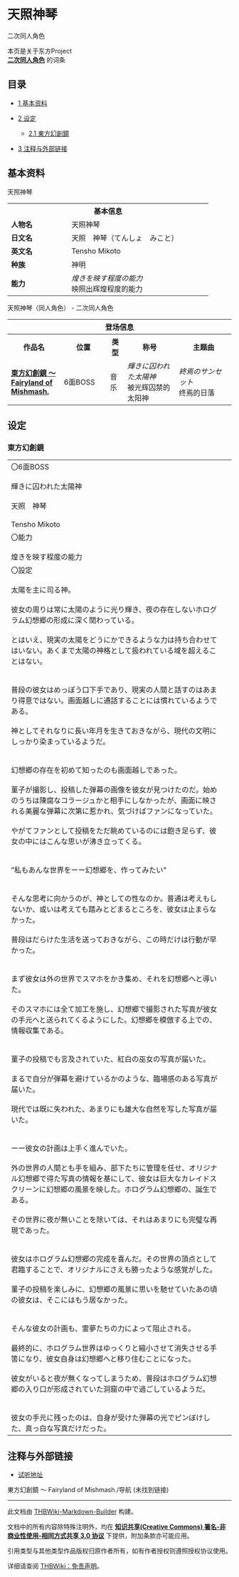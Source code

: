 # 天照神琴

<!-- source html: G:\repos\THBWiki-Markdown-Builder\THBWikiMarkdown\Temp\main\b\b8\ns0%3A%E5%A4%A9%E7%85%A7%E7%A5%9E%E7%90%B4.html -->

二次同人角色

本页是关于东方Project  
 **[二次同人角色](./二次角色列表.md)** 的词条
## 目录

- [1 基本资料](#基本资料)
- [2 设定](#设定)

  - [2.1 東方幻創鏡](#東方幻創鏡)



- [3 注释与外部链接](#注释与外部链接)




## 基本资料
[](./文件-天照神琴.png.md)  [](./文件-天照神琴.png.md)天照神琴

<table>
<tbody><tr>
<th colspan="2">基本信息</th>
</tr>
<tr>
<td style="width:120px"><b>人物名</b></td><td style="min-width:300px">天照神琴</td>
</tr><tr><td><b>日文名</b></td><td>天照　神琴（てんしょ　みこと）</td></tr><tr><td><b>英文名</b></td><td>Tensho Mikoto</td></tr><tr><td><b>种族</b></td><td>神明</td></tr><tr><td><b>能力</b></td><td><i>煌きを映す程度の能力</i><br>映照出辉煌程度的能力</td></tr></tbody></table>

天照神琴（同人角色） - 二次同人角色

<table>
<tbody><tr>
<th colspan="5">登场信息</th>
</tr><tr><th><b>作品名</b></th><th><b>位置</b></th><th><b>类型</b></th><th><b>称号</b></th><th><b>主题曲</b></th></tr><tr><td rowspan="1" style="width:120px"><b><a href="./東方幻創鏡_～_Fairyland_of_Mishmash..md" title="東方幻創鏡 ～ Fairyland of Mishmash.">東方幻創鏡 ～ Fairyland of Mishmash.</a></b></td><td style="width:130px">6面BOSS</td><td class="bg-color-info-30" style="width:30px;">音乐</td><td style="width:180px"><i>輝きに囚われた太陽神</i><br>被光辉囚禁的太阳神</td><td style="width:200px"><i>終焉のサンセット</i><br>终焉的日落</td></tr></tbody></table>


## 设定
### 東方幻創鏡

<table><tbody><tr class="tt-content" id="東方幻創鏡-1" data-pos="&#91;&quot;\u6771\u65b9\u5e7b\u5275\u93e1&quot;,1&#93;"><td class="tt-ja" lang="ja"><div class="poem">〇6面BOSS<br><br>輝きに囚われた太陽神<br><br>天照　神琴<br><br>Tensho Mikoto</div></td><td class="tt-zh" lang="zh"><div class="poem"></div></td></tr><tr class="tt-content" id="東方幻創鏡-2" data-pos="&#91;&quot;\u6771\u65b9\u5e7b\u5275\u93e1&quot;,2&#93;"><td class="tt-ja" lang="ja"><div class="poem">〇能力<br><br>煌きを映す程度の能力<br></div></td><td class="tt-zh" lang="zh"><div class="poem"></div></td></tr><tr class="tt-content" id="東方幻創鏡-3" data-pos="&#91;&quot;\u6771\u65b9\u5e7b\u5275\u93e1&quot;,3&#93;"><td class="tt-ja" lang="ja"><div class="poem">〇設定<br><br>太陽を主に司る神。<br><br>彼女の周りは常に太陽のように光り輝き、夜の存在しないホログラム幻想郷の形成に深く関わっている。<br><br>とはいえ、現実の太陽をどうにかできるような力は持ち合わせてはいない。あくまで太陽の神格として扱われている域を超えることはない。<br><br><br>普段の彼女はめっぽう口下手であり、現実の人間と話すのはあまり得意ではない。画面越しに通話することには慣れているようである。<br><br>神としてそれなりに長い年月を生きておきながら、現代の文明にしっかり染まっているようだ。<br><br><br>幻想郷の存在を初めて知ったのも画面越しであった。<br><br>菫子が撮影し、投稿した弾幕の画像を彼女が見つけたのだ。始めのうちは陳腐なコラージュかと相手にしなかったが、画面に映される美麗な弾幕に次第に惹かれ、気づけばファンになっていた。<br><br>やがてファンとして投稿をただ眺めているのには飽き足らず、彼女の中にはこんな思いが沸き立ってくる。<br><br><br>”私もあんな世界をーー幻想郷を、作ってみたい”<br><br><br>そんな思考に向かうのが、神としての性なのか。普通は考えもしないか、或いは考えても踏みとどまるところを、彼女は止まらなかった。<br><br>普段はだらけた生活を送っておきながら、この時だけは行動が早かった。<br><br><br>まず彼女は外の世界でスマホをかき集め、それを幻想郷へと導いた。<br><br>そのスマホには全て加工を施し、幻想郷で撮影された写真が彼女の手元へと送られてくるようにした。幻想郷を模倣する上での、情報収集である。<br><br><br>菫子の投稿でも言及されていた、紅白の巫女の写真が届いた。<br><br>まるで自分が弾幕を避けているかのような、臨場感のある写真が届いた。<br><br>現代では既に失われた、あまりにも雄大な自然を写した写真が届いた。<br><br><br>ーー彼女の計画は上手く進んでいた。<br><br>外の世界の人間とも手を組み、部下たちに管理を任せ、オリジナル幻想郷で得た写真の情報を基にして、彼女は巨大なカレイドスクリーンに幻想郷の風景を映した。ホログラム幻想郷の、誕生である。<br><br>その世界に夜が無いことを除いては、それはあまりにも完璧な再現であった。<br><br><br>彼女はホログラム幻想郷の完成を喜んだ。その世界の頂点として君臨することで、オリジナルにさえも勝ったような感覚がした。<br><br>菫子の投稿を楽しみに、幻想郷の風景に思いを馳せていたあの頃の彼女は、そこにはもう居なかった。<br><br><br>そんな彼女の計画も、霊夢たちの力によって阻止される。<br><br>最終的に、ホログラム世界はゆっくりと縮小させて消失させる手筈になり、彼女自身は幻想郷へと移り住むことになった。<br><br>彼女がいると夜が無くなってしまうため、普段はホログラム幻想郷の入り口が形成されていた洞窟の中で過ごしているようだ。<br><br><br>彼女の手元に残ったのは、自身が受けた弾幕の光でピンぼけした、真っ白な写真だけだった。</div></td><td class="tt-zh" lang="zh"><div class="poem"></div></td></tr></tbody></table>


## 注释与外部链接
- [试听地址](https://www.bilibili.com/video/BV1pb4y1e7ZC)

  
東方幻創鏡 ～ Fairyland of Mishmash./导航 (未找到链接)
  
  
  

  





---

此文档由 [THBWiki-Markdown-Builder](https://github.com/Delsin-Yu/THBWiki-Markdown-Builder) 构建。

文档中的所有内容除特殊注明外，均在 [**知识共享(Creative Commons) 署名-非商业性使用-相同方式共享 3.0 协议**](https://creativecommons.org/licenses/by-sa/3.0/deed.zh-hans) 下提供，附加条款亦可能应用。

引用类型与其他类型作品版权归原作者所有，如有作者授权则遵照授权协议使用。

详细请查阅 [THBWiki：免责声明](https://thbwiki.cc/THBWiki:%E5%85%8D%E8%B4%A3%E5%A3%B0%E6%98%8E)。

